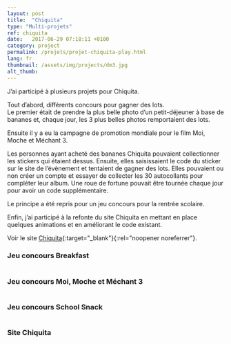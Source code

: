 ```yaml
---
layout: post
title:  "Chiquita"
type: "Multi-projets"
ref: chiquita
date:   2017-06-29 07:18:11 +0100
category: project
permalink: /projets/projet-chiquita-play.html
lang: fr
thumbnail: /assets/img/projects/dm3.jpg
alt_thumb:
---
```


J’ai participé à plusieurs projets pour Chiquita.

Tout d’abord, différents concours pour gagner des lots.  
Le premier était de prendre la plus belle photo d’un petit-déjeuner à base de bananes et, chaque jour, les 3 plus belles photos remportaient des lots.

Ensuite il y a eu la campagne de promotion mondiale pour le film Moi, Moche et Méchant 3.

Les personnes ayant acheté des bananes Chiquita pouvaient collectionner les stickers qui étaient dessus. Ensuite, elles saisissaient le code du sticker sur le site de l’évènement et tentaient de gagner des lots. Elles pouvaient ou non créer un compte et essayer de collecter les 30 autocollants pour compléter leur album. Une roue de fortune pouvait être tournée chaque jour pour avoir un code supplémentaire.

Le principe a été repris pour un jeu concours pour la rentrée scolaire.

Enfin, j’ai participé à la refonte du site Chiquita en mettant en place quelques animations et en améliorant le code existant. 

Voir le site [Chiquita](https://www.chiquita.com/ "Chiquita (nouvelle fenêtre)"){:target="_blank"}{:rel="noopener noreferrer"}.  

### Jeu concours Breakfast

<img src="{{ site.baseurl }}/assets/img/projects/breakfast_large.jpg" alt="" 
             srcset="{{ site.baseurl }}/assets/img/projects/breakfast_medium.jpg 670w,
          {{ site.baseurl }}/assets/img/projects/breakfast_large.jpg 1024w"
          sizes="(min-width:671px) 1024px"/> 

### Jeu concours Moi, Moche et Méchant 3

<img src="{{ site.baseurl }}/assets/img/projects/dm3_large.jpg" alt="" 
             srcset="{{ site.baseurl }}/assets/img/projects/dm3_medium.jpg 670w,
          {{ site.baseurl }}/assets/img/projects/dm3_large.jpg 1024w"
          sizes="(min-width:671px) 1024px"/> 

### Jeu concours School Snack

<img src="{{ site.baseurl }}/assets/img/projects/school_large.jpg" alt="" 
             srcset="{{ site.baseurl }}/assets/img/projects/school_medium.jpg 670w,
          {{ site.baseurl }}/assets/img/projects/school_large.jpg 1024w"
          sizes="(min-width:671px) 1024px"/> 

### Site Chiquita

<img src="{{ site.baseurl }}/assets/img/projects/chiquita_large.jpg" alt="" 
             srcset="{{ site.baseurl }}/assets/img/projects/chiquita_medium.jpg 670w,
          {{ site.baseurl }}/assets/img/projects/chiquita_large.jpg 1024w"
          sizes="(min-width:671px) 1024px"/> 